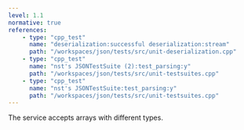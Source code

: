 ```yaml
---
level: 1.1
normative: true
references:
    - type: "cpp_test"
      name: "deserialization:successful deserialization:stream"
      path: "/workspaces/json/tests/src/unit-deserialization.cpp"
    - type: "cpp_test"
      name: "nst's JSONTestSuite (2):test_parsing:y"
      path: "/workspaces/json/tests/src/unit-testsuites.cpp"
    - type: "cpp_test"
      name: "nst's JSONTestSuite:test_parsing:y"
      path: "/workspaces/json/tests/src/unit-testsuites.cpp"
---
```


The service accepts arrays with different types.